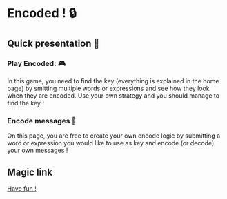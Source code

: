 # Encoded ! 🔒
## Quick presentation 📖
### Play Encoded: 🎮
In this game, you need to find the key (everything is explained in the home page) by smitting multiple words or expressions and see how they look when they are encoded. Use your own strategy and you should manage to find the key !
### Encode messages 🔢
On this page, you are free to create your own encode logic by submitting a word or expression you would like to use as key and encode (or decode) your own messages !
## Magic link
[Have fun !](https://marwane-hq2.github.io/Encoded_HS/index.html)

